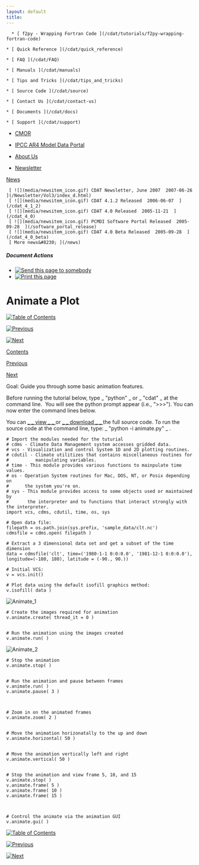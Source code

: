```yaml
---
layout: default
title: 
---
```


      * [ f2py - Wrapping Fortran Code ](/cdat/tutorials/f2py-wrapping-fortran-code)

    * [ Quick Reference ](/cdat/quick_reference)

    * [ FAQ ](/cdat/FAQ)

    * [ Manuals ](/cdat/manuals)

    * [ Tips and Tricks ](/cdat/tips_and_tricks)

    * [ Source Code ](/cdat/source)

    * [ Contact Us ](/cdat/contact-us)

    * [ Documents ](/cdat/docs)

    * [ Support ](/cdat/support)

  * [ CMOR ](/cmor)

  * [ IPCC AR4 Model Data Portal ](/esg_data_portal)

  * [ About Us ](/about)

  * [ Newsletter ](/Newsletter)

[ News ](/news)

     [ ![](media/newsitem_icon.gif) CDAT Newsletter, June 2007  2007-06-26  ](/Newsletter/Vol3/index_d.html)
     [ ![](media/newsitem_icon.gif) CDAT 4.1.2 Released  2006-06-07  ](/cdat_4_1_2)
     [ ![](media/newsitem_icon.gif) CDAT 4.0 Released  2005-11-21  ](/cdat_4_0)
     [ ![](media/newsitem_icon.gif) PCMDI Software Portal Released  2005-09-28  ](/software_portal_release)
     [ ![](media/newsitem_icon.gif) CDAT 4.0 Beta Released  2005-09-28  ](/cdat_4_0_beta)
     [ More news&#8230; ](/news)

#####  Document Actions

  * [ ![Send this page to somebody](media/mail_icon.gif) ](/cdat/tutorials/cdatbasics/plotting-basics/animate-a-plot/sendto_form)
  * [ ![Print this page](media/print_icon.gif) ](/this.print\(\))

#  Animate a Plot

[ ![Table of Contents](media/arrow-up) ](/)

[ ![Previous](media/arrow-left) ](/plot-keyword-arguments)

[ ![Next](media/arrow-right) ](/modifying-boxfill-plot)

[ Contents ](/)

[ Previous ](/plot-keyword-arguments)

[ Next ](/modifying-boxfill-plot)

 Goal:  Guide you through some basic animation features.   

Before running the tutorial below, type _ "python" _ or _ "cdat" _ at the
command line.&#160; You will see the python prompt appear (i.e., ">>>"). You can
now enter the command lines below.  
  
You can [ _ _  view  _ _ ](/../files/animate-file) or [ _ _  download 
_ _ ](/../files/animate.py) the full source code. To run the source code at
the command line, type: _ "python -i animate.py" _ .

    
    
    # Import the modules needed for the tuturial  
    # cdms - Climate Data Management system accesses gridded data.  
    # vcs - Visualization and control System 1D and 2D plotting routines.  
    # cdutil - Climate utilitizes that contains miscellaneous routines for   
    #          manipulating variables.  
    # time - This module provides various functions to mainpulate time values.  
    # os - Operation System routines for Mac, DOS, NT, or Posix depending on   
    #      the system you're on.  
    # sys - This module provides access to some objects used or maintained by   
    #       the interpreter and to functions that interact strongly with the interpreter.  
    import vcs, cdms, cdutil, time, os, sys  
      
    # Open data file:  
    filepath = os.path.join(sys.prefix, 'sample_data/clt.nc')  
    cdmsfile = cdms.open( filepath )  
      
    # Extract a 3 dimensional data set and get a subset of the time dimension  
    data = cdmsfile('clt', time=('1980-1-1 0:0:0.0', '1981-12-1 0:0:0.0'), longitude=(-180, 180), latitude = (-90., 90.))  
      
    # Initial VCS:  
    v = vcs.init()  
      
    # Plot data using the default isofill graphics method:  
    v.isofill( data )

![Animate_1](media/animate_1)  

  

    
    
    # Create the images required for animation  
    v.animate.create( thread_it = 0 )
    
    
    # Run the animation using the images created  
    v.animate.run( )  
    

![Animate_2](media/animate_2)  

    
    
    # Stop the animation  
    v.animate.stop( )
    
    
    # Run the animation and pause between frames  
    v.animate.run( )   
    v.animate.pause( 3 )  
    
    
    
    # Zoom in on the animated frames  
    v.animate.zoom( 2 )
    
    
    # Move the animation horizonatally to the up and down  
    v.animate.horizontal( 50 )
    
    
    # Move the animation vertically left and right  
    v.animate.vertical( 50 )
    
    
    # Stop the animation and view frame 5, 10, and 15  
    v.animate.stop( )  
    v.animate.frame( 5 )  
    v.animate.frame( 10 )  
    v.animate.frame( 15 )  
    
    
    
    # Control the animate via the animation GUI  
    v.animate.gui( )

[ ![Table of Contents](media/arrow-up) ](/)

[ ![Previous](media/arrow-left) ](/plot-keyword-arguments)

[ ![Next](media/arrow-right) ](/modifying-boxfill-plot)
